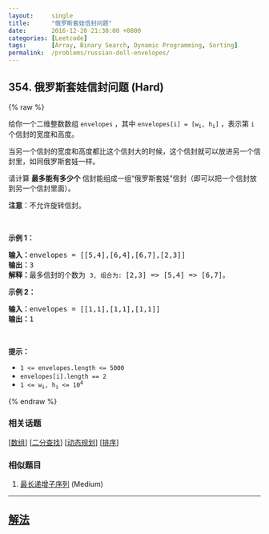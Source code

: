 ```yaml
---
layout:     single
title:      "俄罗斯套娃信封问题"
date:       2016-12-20 21:30:00 +0800
categories: [Leetcode]
tags:       [Array, Binary Search, Dynamic Programming, Sorting]
permalink:  /problems/russian-doll-envelopes/
---
```


## 354. 俄罗斯套娃信封问题 (Hard)

{% raw %}

<p>给你一个二维整数数组 <code>envelopes</code> ，其中 <code>envelopes[i] = [w<sub>i</sub>, h<sub>i</sub>]</code> ，表示第 <code>i</code> 个信封的宽度和高度。</p>

<p>当另一个信封的宽度和高度都比这个信封大的时候，这个信封就可以放进另一个信封里，如同俄罗斯套娃一样。</p>

<p>请计算 <strong>最多能有多少个</strong> 信封能组成一组“俄罗斯套娃”信封（即可以把一个信封放到另一个信封里面）。</p>

<p><strong>注意</strong>：不允许旋转信封。</p>
 

<p><strong>示例 1：</strong></p>

<pre>
<strong>输入：</strong>envelopes = [[5,4],[6,4],[6,7],[2,3]]
<strong>输出：</strong>3
<strong>解释：</strong>最多信封的个数为 <code>3, 组合为: </code>[2,3] => [5,4] => [6,7]。</pre>

<p><strong>示例 2：</strong></p>

<pre>
<strong>输入：</strong>envelopes = [[1,1],[1,1],[1,1]]
<strong>输出：</strong>1
</pre>

<p> </p>

<p><strong>提示：</strong></p>

<ul>
	<li><code>1 <= envelopes.length <= 5000</code></li>
	<li><code>envelopes[i].length == 2</code></li>
	<li><code>1 <= w<sub>i</sub>, h<sub>i</sub> <= 10<sup>4</sup></code></li>
</ul>

{% endraw %}

### 相关话题
  [[数组](https://github.com/awesee/leetcode/tree/main/tag/array/README.md)]
  [[二分查找](https://github.com/awesee/leetcode/tree/main/tag/binary-search/README.md)]
  [[动态规划](https://github.com/awesee/leetcode/tree/main/tag/dynamic-programming/README.md)]
  [[排序](https://github.com/awesee/leetcode/tree/main/tag/sorting/README.md)]

### 相似题目
  1. [最长递增子序列](/problems/longest-increasing-subsequence) (Medium)

---

## [解法](https://github.com/awesee/leetcode/tree/main/problems/russian-doll-envelopes)
